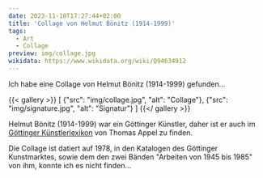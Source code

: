 ```yaml
---
date: 2023-11-10T17:27:44+02:00
title: 'Collage von Helmut Bönitz (1914-1999)'
tags:
  - Art
  - Collage
preview: img/collage.jpg
wikidata: https://www.wikidata.org/wiki/Q94634912
---
```


Ich habe eine Collage von Helmut Bönitz (1914-1999) gefunden...
<!--more-->

{{< gallery >}}
[
  {"src": "img/collage.jpg", "alt": "Collage"},
  {"src": "img/signature.jpg", "alt": "Signatur"}
]
{{</ gallery >}}

Helmut Bönitz (1914-1999) war ein Göttinger Künstler, daher ist er auch im [Göttinger Künstlerlexikon](https://univerlag.uni-goettingen.de/bitstream/handle/3/isbn-978-3-86395-504-5/Appel_diss.pdf) von Thomas Appel zu finden.

Die Collage ist datiert auf 1978, in den Katalogen des Göttinger Kunstmarktes, sowie dem den zwei Bänden "Arbeiten von 1945 bis 1985" von ihm, konnte ich es nicht finden...
